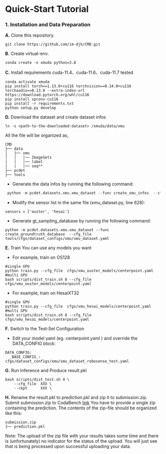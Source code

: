 # Quick‑Start Tutorial

### 1. Installation and Data Preparation
**A.** Clone this repository.
```shell
git clone https://github.com/im-djh/CMD.git
```
**B.** Create virtual-env.
```shell
conda create -n xmuda python=3.8
```

**C.** Install requirements
cuda-11.4、cuda-11.6、cuda-11.7 tested
```
conda activate xmuda
pip install torch==1.13.0+cu116 torchvision==0.14.0+cu116 torchaudio==0.13.0 --extra-index-url https://download.pytorch.org/whl/cu116
pip install spconv-cu116	
pip install -r requirements.txt
python setup.py develop
```

**D.** Download the dataset and create dataset infos

```
ln -s <path-to-the-downloaded-dataset> /xmuda/data/xmu
```
All the file will be organized as,
```
CMD
├── data
│   ├── xmu
│   │   │── ImageSets
|   |   |── label
|   |   |── seq**     
├── pcdet
├── tools
```

- Generate the data infos by running the following command: 


```python 
 python -m pcdet.datasets.xmu.xmu_dataset --func create_xmu_infos  --cfg_file tools/cfgs/dataset_configs/xmu/xmuda_dataset.yaml
```
- Modify the sensor list in the same file (xmu_dataset.py, line 628):
```
sensors = ['ouster', 'hesai']
```
- Generate gt_sampling_database by running the following command: 
```
python -m pcdet.datasets.xmu.xmu_dataset --func create_groundtruth_database  --cfg_file tools/cfgs/dataset_configs/xmu/xmu_dataset.yaml
```
**E.** Train  You can use any models you want
- For example, train on OS128

```
#single GPU
python train.py --cfg_file  cfgs/xmu_ouster_models/centerpoint.yaml
#multi GPU
bash scripts/dist_train.sh 8 --cfg_file cfgs/xmu_ouster_models/centerpoint.yaml 
```
- For example, train on HesaiXT32

```
#single GPU
python train.py --cfg_file  cfgs/xmu_hesai_models/centerpoint.yaml
#multi GPU
bash scripts/dist_train.sh 8 --cfg_file cfgs/xmu_hesai_models/centerpoint.yaml 
```

**F.** Switch to the Test‑Set Configuration

- Edit your model yaml (eg. centerpoint.yaml ) and override the DATA_CONFIG block:
```
DATA_CONFIG:
  _BASE_CONFIG_: cfgs/dataset_configs/xmu/xmu_dataset_robosense_test.yaml
```

**G.** Run Inference and Produce result.pkl
```
bash scripts/dist_test.sh 4 \
    --cfg_file  XXX \
    --ckpt      XXX \
```
**H.** Rename the result.pkl to prediction.pkl and zip it to submission.zip. Submit submission.zip to CodaBench
[link](https://www.codabench.org/competitions/7749/)
You have to provide a single zip containing the prediction.
The contents of the zip-file should be organized like this:
```
submission.zip
├── prediction.pkl
```

Note: The upload of the zip file with your results takes some time and there is (unfortunately) no indicator for the status of the upload. You will just see that is being processed upon successful uploading your data.


